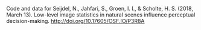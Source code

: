 Code and data for
Seijdel, N., Jahfari, S., Groen, I. I., & Scholte, H. S. (2018, March 13). Low-level image statistics in natural scenes influence perceptual decision-making. http://doi.org/10.17605/OSF.IO/P3R8A

